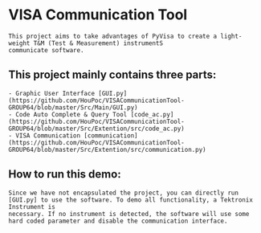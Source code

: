 # VISA Communication Tool
    This project aims to take advantages of PyVisa to create a light-weight T&M (Test & Measurement) instrumentS
    communicate software.

## This project mainly contains three parts:
    - Graphic User Interface [GUI.py](https://github.com/HouPoc/VISACommunicationTool-GROUP64/blob/master/Src/Main/GUI.py)
    - Code Auto Complete & Query Tool [code_ac.py](https://github.com/HouPoc/VISACommunicationTool-GROUP64/blob/master/Src/Extention/src/code_ac.py)
    - VISA Communication [communication](https://github.com/HouPoc/VISACommunicationTool-GROUP64/blob/master/Src/Extention/src/communication.py)

## How to run this demo:
    Since we have not encapsulated the project, you can directly run [GUI.py] to use the software. To demo all functionality, a Tektronix Instrument is
    necessary. If no instrument is detected, the software will use some hard coded parameter and disable the communication interface.

